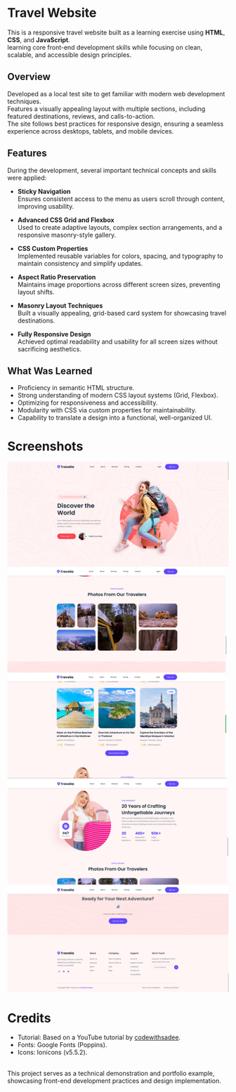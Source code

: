# Travel Website 

This is a responsive travel website built as a learning exercise using **HTML**, **CSS**, and **JavaScript**.  
learning core front-end development skills while focusing on clean, scalable, and accessible design principles.  


## Overview  

Developed as a local test site to get familiar with modern web development techniques.  
Features a visually appealing layout with multiple sections, including featured destinations, reviews, and calls-to-action.  
The site follows best practices for responsive design, ensuring a seamless experience across desktops, tablets, and mobile devices.  


## Features

During the development, several important technical concepts and skills were applied:  

- **Sticky Navigation**  
  Ensures consistent access to the menu as users scroll through content, improving usability.  

- **Advanced CSS Grid and Flexbox**  
  Used to create adaptive layouts, complex section arrangements, and a responsive masonry-style gallery.  

- **CSS Custom Properties**  
  Implemented reusable variables for colors, spacing, and typography to maintain consistency and simplify updates.  

- **Aspect Ratio Preservation**  
  Maintains image proportions across different screen sizes, preventing layout shifts.  

- **Masonry Layout Techniques**  
  Built a visually appealing, grid-based card system for showcasing travel destinations.  

- **Fully Responsive Design**  
  Achieved optimal readability and usability for all screen sizes without sacrificing aesthetics.  


## What Was Learned  

- Proficiency in semantic HTML structure.  
- Strong understanding of modern CSS layout systems (Grid, Flexbox).  
- Optimizing for responsiveness and accessibility.  
- Modularity with CSS via custom properties for maintainability.  
- Capability to translate a design into a functional, well-organized UI.  


# Screenshots  

![Screenshot 1](screenshots/Image_1.png)  
![Screenshot 3](screenshots/Image_3.png)  
![Screenshot 5](screenshots/Image_5.png)  
![Screenshot 4](screenshots/Image_4.png)  
![Screenshot 2](screenshots/Image_2.png) 

# Credits
  - Tutorial: Based on a YouTube tutorial by [codewithsadee](https://www.youtube.com/watch?v=VA8cgdMpNf4).
  - Fonts: Google Fonts (Poppins).
  - Icons: Ionicons (v5.5.2).

<br>
This project serves as a technical demonstration and portfolio example, showcasing front-end development practices and design implementation.
